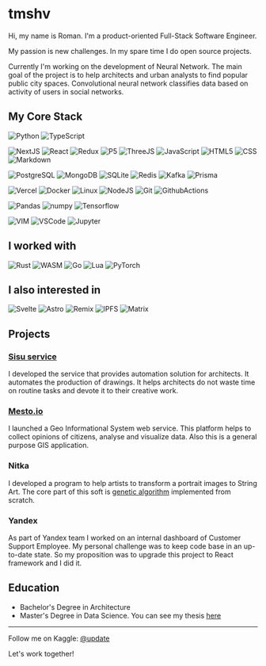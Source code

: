# tmshv

Hi, my name is Roman. I'm a product-oriented Full-Stack Software Engineer.

My passion is new challenges. In my spare time I do open source projects.

Currently I'm working on the development of Neural Network.
The main goal of the project is to help architects and urban analysts to find popular public city spaces.
Convolutional neural network classifies data based on activity of users in social networks.

## My Core Stack

![Python](https://img.shields.io/badge/Python-3776AB?style=for-the-badge&logo=python&logoColor=white)
![TypeScript](https://img.shields.io/badge/TypeScript-007ACC?style=for-the-badge&logo=typescript&logoColor=white)

![NextJS](https://img.shields.io/badge/NextJS-000000?style=for-the-badge&logo=next.js&logoColor=white)
![React](https://img.shields.io/badge/React-20232A?style=for-the-badge&logo=react&logoColor=61DAFB)
![Redux](https://img.shields.io/badge/Redux-593D88?style=for-the-badge&logo=redux&logoColor=white)
![P5](https://img.shields.io/badge/p5%20js-ED225D?style=for-the-badge&logo=p5dotjs&logoColor=white)
![ThreeJS](https://img.shields.io/badge/threejs-FFFFFF?style=for-the-badge&logo=threedotjs&logoColor=black)
![JavaScript](https://img.shields.io/badge/JS-F7DF1E?style=for-the-badge&logo=JavaScript&logoColor=black)
![HTML5](https://img.shields.io/badge/HTML5-E34F26?style=for-the-badge&logo=html5&logoColor=white)
![CSS](https://img.shields.io/badge/CSS-239120?&style=for-the-badge&logo=css3&logoColor=white)
![Markdown](https://img.shields.io/badge/Markdown-000000?style=for-the-badge&logo=markdown&logoColor=white)

![PostgreSQL](https://img.shields.io/badge/PostgreSQL-316192?style=for-the-badge&logo=postgresql&logoColor=white)
![MongoDB](https://img.shields.io/badge/MongoDB-4EA94B?style=for-the-badge&logo=mongodb&logoColor=white)
![SQLite](https://img.shields.io/badge/SQLite-07405E?style=for-the-badge&logo=sqlite&logoColor=white)
![Redis](https://img.shields.io/badge/REDIS-DC382D.svg?&style=for-the-badge&logo=redis&logoColor=white)
![Kafka](https://img.shields.io/badge/KAFKA-231F20.svg?&style=for-the-badge&logo=apache-kafka&logoColor=white)
![Prisma](https://img.shields.io/badge/Prisma-4C51BF?style=for-the-badge&logo=prisma&logoColor=white)

![Vercel](https://img.shields.io/badge/Vercel-000000?style=for-the-badge&logo=vercel&logoColor=white)
![Docker](https://img.shields.io/badge/DOCKER-2496ED.svg?&style=for-the-badge&logo=docker&logoColor=white)
![Linux](https://img.shields.io/badge/Linux-FCC624?style=for-the-badge&logo=linux&logoColor=black)
![NodeJS](https://img.shields.io/badge/Node.js-43853D?style=for-the-badge&logo=node.js&logoColor=white)
![Git](https://img.shields.io/badge/GIT-%23F05033.svg?&style=for-the-badge&logo=git&logoColor=white)
![GithubActions](https://img.shields.io/badge/GITHUB%20ACTIONS-121011.svg?&style=for-the-badge&logo=github-actions&logoColor=white)

![Pandas](https://img.shields.io/badge/Pandas-130654?style=for-the-badge&logo=pandas&logoColor=white)
![numpy](https://img.shields.io/badge/numpy-000000?style=for-the-badge&logo=numpy&logoColor=white)
![Tensorflow](https://img.shields.io/badge/TensorFlow-FF6F00?style=for-the-badge&logo=tensorflow&logoColor=white)

![VIM](https://img.shields.io/badge/VIM-7A00CC.svg?style=for-the-badge&logo=vim&logoColor=white)
![VSCode](https://img.shields.io/badge/vscode-007ACC.svg?style=for-the-badge&logo=visualstudiocode&logoColor=white)
![Jupyter](https://img.shields.io/badge/Jupyter-F37726?style=for-the-badge&logo=jupyter&logoColor=white)


## I worked with

![Rust](https://img.shields.io/badge/Rust-000000?style=for-the-badge&logo=rust&logoColor=white)
![WASM](https://img.shields.io/badge/WASM-000000?style=for-the-badge&logo=webassembly&logoColor=white)
![Go](https://img.shields.io/badge/Go-00ADD8?style=for-the-badge&logo=go&logoColor=white)
![Lua](https://img.shields.io/badge/Lua-02027D?style=for-the-badge&logo=lua&logoColor=white)
![PyTorch](https://img.shields.io/badge/PyTorch-ee4c2c?style=for-the-badge&logo=pytorch&logoColor=white)


## I also interested in

![Svelte](https://img.shields.io/badge/Svelte-4A4A55?style=for-the-badge&logo=svelte&logoColor=FF3E00)
![Astro](https://img.shields.io/badge/Astro-8D46E7?style=for-the-badge&logo=astro&logoColor=white)
![Remix](https://img.shields.io/badge/Remix-000000?style=for-the-badge&logo=remix&logoColor=white)
![IPFS](https://img.shields.io/badge/IPFS-469ea2?style=for-the-badge&logo=ipfs&logoColor=white)
![Matrix](https://img.shields.io/badge/matrix-FFFFFF?style=for-the-badge&logo=Matrix&logoColor=black)


## Projects

### [Sisu service](https://unit4.io/sisu)

I developed the service that provides automation solution for architects. It automates the production of drawings. It helps architects do not waste time on routine tasks and devote it to their creative work.


### [Mesto.io](https://unit4.io/mesto)

I launched a Geo Informational System web service. This platform helps to collect opinions of citizens, analyse and visualize data. Also this is a general purpose GIS application.

### Nitka

I developed a program to help artists to transform a portrait images to String Art.
The core part of this soft is [genetic algorithm](https://en.wikipedia.org/wiki/Genetic_algorithm) implemented from scratch.

### Yandex

As part of Yandex team I worked on an internal dashboard of Customer Support Employee.
My personal challenge was to keep code base in an up-to-date state. So my proposition was to upgrade this project to React framework and I did it.


## Education

- Bachelor's Degree in Architecture
- Master's Degree in Data Science. You can see my thesis [here](https://github.com/tmshv/master/tree/master/diploma)


--- 

Follow me on Kaggle: [@update](https://kaggle.com/update)

Let's work together!
